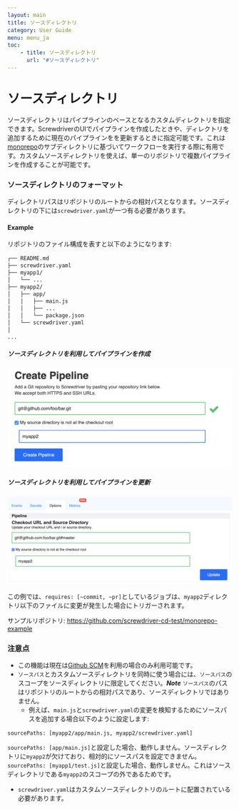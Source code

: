 ```yaml
---
layout: main
title: ソースディレクトリ
category: User Guide
menu: menu_ja
toc:
    - title: ソースディレクトリ
      url: "#ソースディレクトリ"
---
```

# ソースディレクトリ
ソースディレクトリはパイプラインのベースとなるカスタムディレクトリを指定できます。ScrewdriverのUIでパイプラインを作成したときや、ディレクトリを追加するために現在のパイプラインをを更新するときに指定可能です。これは[monorepo](https://developer.atlassian.com/blog/2015/10/monorepos-in-git)のサブディレクトリに基づいてワークフローを実行する際に有用です。カスタムソースディレクトリを使えば、単一のリポジトリで複数パイプラインを作成することが可能です。

### ソースディレクトリのフォーマット
ディレクトリパスはリポジトリのルートからの相対パスとなります。ソースディレクトリの下には`screwdriver.yaml`が一つ有る必要があります。

#### Example

リポジトリのファイル構成を表すと以下のようになります:

 ```
┌── README.md
├── screwdriver.yaml
├── myapp1/
│   └── ...
├── myapp2/
│   ├── app/
│   │   ├── main.js
│   │   ├── ...
│   │   └── package.json
│   └── screwdriver.yaml
│
...
```

##### ソースディレクトリを利用してパイプラインを作成
![Create UI](../../../assets/source-directory-create.png)

##### ソースディレクトリを利用してパイプラインを更新
![Update UI](../../../assets/source-directory-update.png)

この例では、`requires: [~commit, ~pr]`としているジョブは、`myapp2`ディレクトリ以下のファイルに変更が発生した場合にトリガーされます。

サンプルリポジトリ: https://github.com/screwdriver-cd-test/monorepo-example

### 注意点
- この機能は現在は[Github SCM](https://github.com/screwdriver-cd/scm-github)を利用の場合のみ利用可能です。
- `ソースパス`とカスタムソースディレクトリを同時に使う場合には、`ソースパス`のスコープをソースディレクトリに限定してください。***Note*** `ソースパス`のパスはリポジトリのルートからの相対パスであり、ソースディレクトリではありません。
   - 例えば、`main.js`と`screwdriver.yaml`の変更を検知するためにソースパスを追加する場合以下のように設定します:
```
sourcePaths: [myapp2/app/main.js, myapp2/screwdriver.yaml]
```
`sourcePaths: [app/main.js]`と設定した場合、動作しません。ソースディレクトリに`myapp2`が欠けており、相対的にソースパスを設定できません。`sourcePaths: [myapp1/test.js]`と設定した場合、動作しません。これはソースディレクトリである`myapp2`のスコープの外であるためです。

 - `screwdriver.yaml`はカスタムソースディレクトリのルートに配置されている必要があります。
